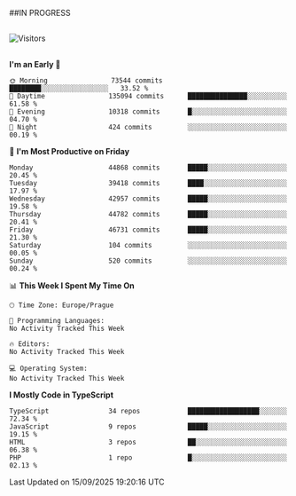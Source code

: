 ##IN PROGRESS
##
![Visitors](https://komarev.com/ghpvc/?username=petrbui&style=for-the-badge&label=Visitors+👀)



##
<!--
[![My GitHub stats](https://github-readme-stats.vercel.app/api?username=petrbui&theme=github_dark)](https://github.com/anuraghazra/github-readme-stats)

[![My wakatime stats](https://github-readme-stats.vercel.app/api/wakatime?username=petrbui&theme=github_dark)](https://github.com/anuraghazra/github-readme-stats)
-->
<!--START_SECTION:waka-->
**I'm an Early 🐤** 

```text
🌞 Morning                73544 commits       ████████░░░░░░░░░░░░░░░░░   33.52 % 
🌆 Daytime                135094 commits      ███████████████░░░░░░░░░░   61.58 % 
🌃 Evening                10318 commits       █░░░░░░░░░░░░░░░░░░░░░░░░   04.70 % 
🌙 Night                  424 commits         ░░░░░░░░░░░░░░░░░░░░░░░░░   00.19 % 
```
📅 **I'm Most Productive on Friday** 

```text
Monday                   44868 commits       █████░░░░░░░░░░░░░░░░░░░░   20.45 % 
Tuesday                  39418 commits       ████░░░░░░░░░░░░░░░░░░░░░   17.97 % 
Wednesday                42957 commits       █████░░░░░░░░░░░░░░░░░░░░   19.58 % 
Thursday                 44782 commits       █████░░░░░░░░░░░░░░░░░░░░   20.41 % 
Friday                   46731 commits       █████░░░░░░░░░░░░░░░░░░░░   21.30 % 
Saturday                 104 commits         ░░░░░░░░░░░░░░░░░░░░░░░░░   00.05 % 
Sunday                   520 commits         ░░░░░░░░░░░░░░░░░░░░░░░░░   00.24 % 
```


📊 **This Week I Spent My Time On** 

```text
🕑︎ Time Zone: Europe/Prague

💬 Programming Languages: 
No Activity Tracked This Week

🔥 Editors: 
No Activity Tracked This Week

💻 Operating System: 
No Activity Tracked This Week
```

**I Mostly Code in TypeScript** 

```text
TypeScript               34 repos            ██████████████████░░░░░░░   72.34 % 
JavaScript               9 repos             █████░░░░░░░░░░░░░░░░░░░░   19.15 % 
HTML                     3 repos             ██░░░░░░░░░░░░░░░░░░░░░░░   06.38 % 
PHP                      1 repo              █░░░░░░░░░░░░░░░░░░░░░░░░   02.13 % 
```




 Last Updated on 15/09/2025 19:20:16 UTC
<!--END_SECTION:waka-->
